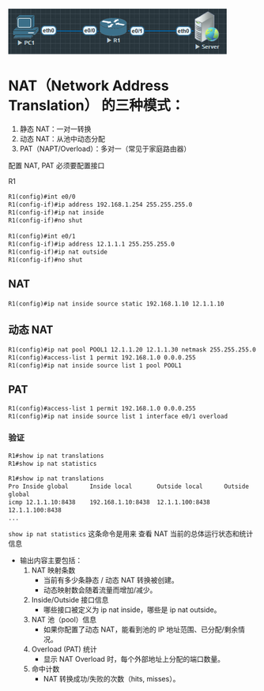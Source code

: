 
![](image.png)

# NAT（Network Address Translation） 的三种模式：

1. 静态 NAT：一对一转换
2. 动态 NAT：从池中动态分配
3. PAT（NAPT/Overload）：多对一（常见于家庭路由器）

配置 NAT, PAT 必须要配置接口

R1

```
R1(config)#int e0/0
R1(config-if)#ip address 192.168.1.254 255.255.255.0
R1(config-if)#ip nat inside
R1(config-if)#no shut

R1(config)#int e0/1
R1(config-if)#ip address 12.1.1.1 255.255.255.0
R1(config-if)#ip nat outside
R1(config-if)#no shut
```

## NAT

`R1(config)#ip nat inside source static 192.168.1.10 12.1.1.10`

## 动态 NAT

```
R1(config)#ip nat pool POOL1 12.1.1.20 12.1.1.30 netmask 255.255.255.0
R1(config)#access-list 1 permit 192.168.1.0 0.0.0.255
R1(config)#ip nat inside source list 1 pool POOL1
```

## PAT

```
R1(config)#access-list 1 permit 192.168.1.0 0.0.0.255
R1(config)#ip nat inside source list 1 interface e0/1 overload
```

### 验证

```
R1#show ip nat translations
R1#show ip nat statistics
```

```
R1#show ip nat translations
Pro Inside global      Inside local       Outside local      Outside global
icmp 12.1.1.10:8438    192.168.1.10:8438  12.1.1.100:8438    12.1.1.100:8438
...
```
`show ip nat statistics` 这条命令是用来 查看 NAT 当前的总体运行状态和统计信息 

- 输出内容主要包括：
    1. NAT 映射条数
        - 当前有多少条静态 / 动态 NAT 转换被创建。
        - 动态映射数会随着流量而增加/减少。
    2. Inside/Outside 接口信息
        - 哪些接口被定义为 ip nat inside，哪些是 ip nat outside。
    3. NAT 池（pool）信息
        - 如果你配置了动态 NAT，能看到池的 IP 地址范围、已分配/剩余情况。
    4. Overload (PAT) 统计
        - 显示 NAT Overload 时，每个外部地址上分配的端口数量。
    5. 命中计数
        - NAT 转换成功/失败的次数（hits, misses）。